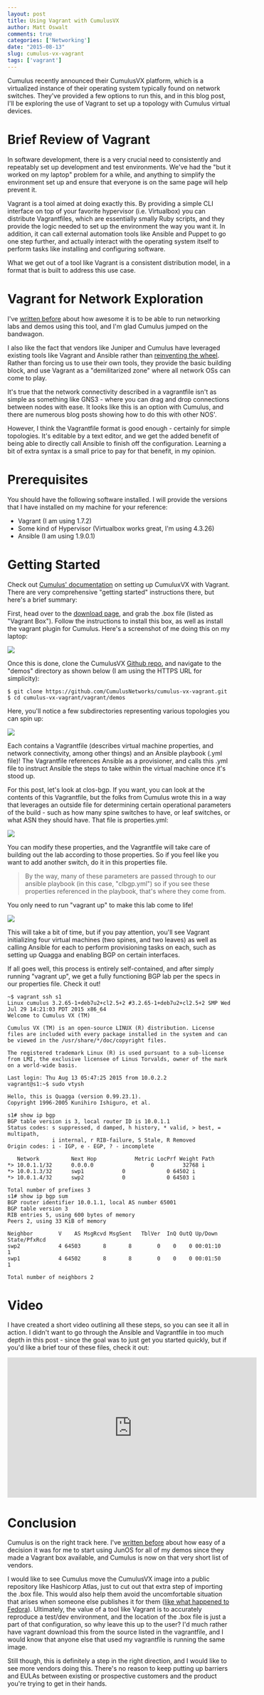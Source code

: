 ```yaml
---
layout: post
title: Using Vagrant with CumulusVX
author: Matt Oswalt
comments: true
categories: ['Networking']
date: "2015-08-13"
slug: cumulus-vx-vagrant
tags: ['vagrant']
---
```




Cumulus recently announced their CumulusVX platform, which is a virtualized instance of their operating system typically found on network switches. They've provided a few options to run this, and in this blog post, I'll be exploring the use of Vagrant to set up a topology with Cumulus virtual devices.

# Brief Review of Vagrant

In software development, there is a very crucial need to consistently and repeatably set up development and test environments. We've had the "but it worked on my laptop" problem for a while, and anything to simplify the environment set up and ensure that everyone is on the same page will help prevent it.

Vagrant is a tool aimed at doing exactly this. By providing a simple CLI interface on top of your favorite hypervisor (i.e. Virtualbox) you can distribute Vagrantfiles, which are essentially smally Ruby scripts, and they provide the logic needed to set up the environment the way you want it. In addition, it can call external automation tools like Ansible and Puppet to go one step further, and actually interact with the operating system itself to perform tasks like installing and configuring software.

What we get out of a tool like Vagrant is a consistent distribution model, in a format that is built to address this use case.

# Vagrant for Network Exploration

I've [written before](https://keepingitclassless.net/2015/03/go-go-gadget-networking-lab/) about how awesome it is to be able to run networking labs and demos using this tool, and I'm glad Cumulus jumped on the bandwagon.

I also like the fact that vendors like Juniper and Cumulus have leveraged existing tools like Vagrant and Ansible rather than [reinventing the wheel](http://virl.cisco.com/). Rather than forcing us to use their own tools, they provide the basic building block, and use Vagrant as a "demilitarized zone" where all network OSs can come to play.

It's true that the network connectivity described in a vagrantfile isn't as simple as something like GNS3 - where you can drag and drop connections between nodes with ease. It looks like this is an option with Cumulus, and there are numerous blog posts showing how to do this with other NOS'.

However, I think the Vagrantfile format is good enough - certainly for simple topologies. It's editable by a text editor, and we get the added benefit of being able to directly call Ansible to finish off the configuration. Learning a bit of extra syntax is a small price to pay for that benefit, in my opinion.

# Prerequisites

You should have the following software installed. I will provide the versions that I have installed on my machine for your reference:

- Vagrant (I am using 1.7.2)
- Some kind of Hypervisor (Virtualbox works great, I'm using 4.3.26)
- Ansible (I am using 1.9.0.1)

# Getting Started

Check out [Cumulus' documentation](http://docs.cumulusnetworks.com/display/VX/Using+Cumulus+VX+with+Vagrant) on setting up CumuluxVX with Vagrant. There are very comprehensive "getting started" instructions there, but here's a brief summary:

First, head over to the [download page](https://cumulusnetworks.com/cumulus-vx/download/), and grab the .box file (listed as "Vagrant Box"). Follow the instructions to install this box, as well as install the vagrant plugin for Cumulus. Here's a screenshot of me doing this on my laptop:

[![](/assets/2015/08/box_setup.png)](/assets/2015/08/box_setup.png)

Once this is done, clone the CumulusVX [Github repo](https://github.com/CumulusNetworks/cumulus-vx-vagrant), and navigate to the "demos" directory as shown below (I am using the HTTPS URL for simplicity):

    $ git clone https://github.com/CumulusNetworks/cumulus-vx-vagrant.git
    $ cd cumulus-vx-vagrant/vagrant/demos

Here, you'll notice a few subdirectories representing various topologies you can spin up:

[![](/assets/2015/08/demos.png)](/assets/2015/08/demos.png)

Each contains a Vagrantfile (describes virtual machine properties, and network connectivity, among other things) and an Ansible playbook (.yml file)! The Vagrantfile references Ansible as a provisioner, and calls this .yml file to instruct Ansible the steps to take within the virtual machine once it's stood up.

For this post, let's look at clos-bgp. If you want, you can look at the contents of this Vagrantfile, but the folks from Cumulus wrote this in a way that leverages an outside file for determining certain operational parameters of the build - such as how many spine switches to have, or leaf switches, or what ASN they should have. That file is properties.yml:

[![](/assets/2015/08/properties.png)](/assets/2015/08/properties.png)

You can modify these properties, and the Vagrantfile will take care of building out the lab according to those properties. So if you feel like you want to add another switch, do it in this properties file.

> By the way, many of these parameters are passed through to our ansible playbook (in this case, "clbgp.yml") so if you see these properties referenced in the playbook, that's where they come from.

You only need to run "vagrant up" to make this lab come to life!

[![](/assets/2015/08/vagrantup.png)](/assets/2015/08/vagrantup.png)

This will take a bit of time, but if you pay attention, you'll see Vagrant initializing four virtual machines (two spines, and two leaves) as well as calling Ansible for each to perform provisioning tasks on each, such as setting up Quagga and enabling BGP on certain interfaces.

If all goes well, this process is entirely self-contained, and after simply running "vagrant up", we get a fully functioning BGP lab per the specs in our properties file. Check it out!

	~$ vagrant ssh s1
	Linux cumulus 3.2.65-1+deb7u2+cl2.5+2 #3.2.65-1+deb7u2+cl2.5+2 SMP Wed Jul 29 14:21:03 PDT 2015 x86_64
	Welcome to Cumulus VX (TM)

	Cumulus VX (TM) is an open-source LINUX (R) distribution. License files are included with every package installed in the system and can be viewed in the /usr/share/*/doc/copyright files.

	The registered trademark Linux (R) is used pursuant to a sub-license from LMI, the exclusive licensee of Linus Torvalds, owner of the mark on a world-wide basis.

	Last login: Thu Aug 13 05:47:25 2015 from 10.0.2.2
	vagrant@s1:~$ sudo vtysh

	Hello, this is Quagga (version 0.99.23.1).
	Copyright 1996-2005 Kunihiro Ishiguro, et al.

	s1# show ip bgp
	BGP table version is 3, local router ID is 10.0.1.1
	Status codes: s suppressed, d damped, h history, * valid, > best, = multipath,
	              i internal, r RIB-failure, S Stale, R Removed
	Origin codes: i - IGP, e - EGP, ? - incomplete

	   Network          Next Hop            Metric LocPrf Weight Path
	*> 10.0.1.1/32      0.0.0.0                  0         32768 i
	*> 10.0.1.3/32      swp1            0             0 64502 i
	*> 10.0.1.4/32      swp2            0             0 64503 i

	Total number of prefixes 3
	s1# show ip bgp sum
	BGP router identifier 10.0.1.1, local AS number 65001
	BGP table version 3
	RIB entries 5, using 600 bytes of memory
	Peers 2, using 33 KiB of memory

	Neighbor        V    AS MsgRcvd MsgSent   TblVer  InQ OutQ Up/Down  State/PfxRcd
	swp2            4 64503       8       8        0    0    0 00:01:10        1
	swp1            4 64502       8       8        0    0    0 00:01:50        1

	Total number of neighbors 2

# Video

I have created a short video outlining all these steps, so you can see it all in action. I didn't want to go through the Ansible and Vagrantfile in too much depth in this post - since the goal was to just get you started quickly, but if you'd like a brief tour of these files, check it out:

<iframe width="560" height="315" src="https://www.youtube.com/embed/9Gn9j2-JrrQ" frameborder="0" allowfullscreen></iframe>

# Conclusion

Cumulus is on the right track here. I've [written before](https://keepingitclassless.net/2015/03/go-go-gadget-networking-lab/) about how easy of a decision it was for me to start using JunOS for all of my demos since they made a Vagrant box available, and Cumulus is now on that very short list of vendors.

I would like to see Cumulus move the CumulusVX image into a public repository like Hashicorp Atlas, just to cut out that extra step of importing the .box file. This would also help them avoid the uncomfortable situation that arises when someone else publishes it for them ([like what happened to Fedora](https://vagrantcloud.com/chef/boxes/fedora-20)). Ultimately, the value of a tool like Vagrant is to accurately reproduce a test/dev environment, and the location of the .box file is just a part of that configuration, so why leave this up to the user? I'd much rather have vagrant download this from the source listed in the vagrantfile, and I would know that anyone else that used my vagrantfile is running the same image. 

Still though, this is definitely a step in the right direction, and I would like to see more vendors doing this. There's no reason to keep putting up barriers and EULAs between existing or prospective customers and the product you're trying to get in their hands.
